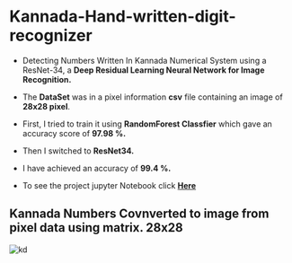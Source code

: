 # Kannada-Hand-written-digit-recognizer


* Detecting Numbers Written In Kannada Numerical System using a  ResNet-34, a **Deep Residual Learning Neural Network for Image Recognition.**

* The **DataSet** was in a pixel information **csv** file containing an image of **28x28 pixel**.

* First, I tried to train it using **RandomForest Classfier** which gave an accuracy score of **97.98 %.**

* Then I switched to **ResNet34.**

* I have achieved an accuracy of **99.4 %.**

* To see the project jupyter Notebook click [**Here**](https://shadab4150.github.io/Kannada-Hand-written-digit-recognizer/Kannada_digit_recognizer_randomForest_resnet34.html)

## Kannada Numbers Covnverted to image from pixel data using matrix. 28x28
![kd](https://ibb.co/4PntbFK.jpg)
